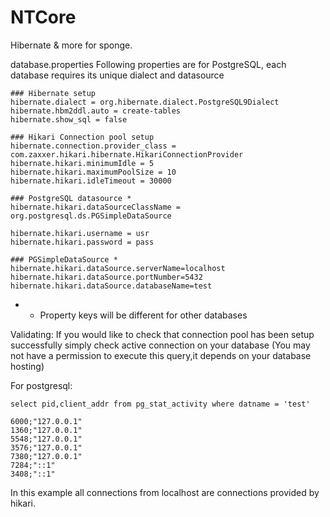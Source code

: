 # NTCore
Hibernate &amp; more for sponge.

database.properties
Following properties are for PostgreSQL,
each database requires its unique dialect and datasource

    ### Hibernate setup
    hibernate.dialect = org.hibernate.dialect.PostgreSQL9Dialect
    hibernate.hbm2ddl.auto = create-tables
    hibernate.show_sql = false

    ### Hikari Connection pool setup
    hibernate.connection.provider_class = com.zaxxer.hikari.hibernate.HikariConnectionProvider
    hibernate.hikari.minimumIdle = 5
    hibernate.hikari.maximumPoolSize = 10
    hibernate.hikari.idleTimeout = 30000

    ### PostgreSQL datasource *
    hibernate.hikari.dataSourceClassName = org.postgresql.ds.PGSimpleDataSource

    hibernate.hikari.username = usr
    hibernate.hikari.password = pass

    ### PGSimpleDataSource *
    hibernate.hikari.dataSource.serverName=localhost
    hibernate.hikari.dataSource.portNumber=5432
    hibernate.hikari.dataSource.databaseName=test

* - Property keys will be different for other databases

Validating:
If you would like to check that connection pool has been setup successfully simply check active connection on your database
(You may not have a permission to execute this query,it depends on your database hosting)

For postgresql:

    select pid,client_addr from pg_stat_activity where datname = 'test'

    6000;"127.0.0.1"
    1360;"127.0.0.1"
    5548;"127.0.0.1"
    3576;"127.0.0.1"
    7380;"127.0.0.1"
    7284;"::1"
    3408;"::1"

In this example all connections from localhost are connections provided by hikari.


